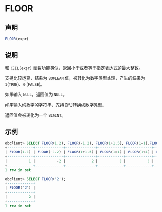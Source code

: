 # FLOOR

## 声明

```sql
FLOOR(expr)
```

## 说明

和 `CEIL(expr)` 函数功能类似，返回小于或者等于指定表达式的最大整数。

支持比较运算，结果为 `BOOLEAN` 值，被转化为数字类型处理，产生的结果为 `1`(`TRUE`)、`0` (`FALSE`)。

如果输入 `NULL`，返回值为 `NULL`。

如果输入纯数字的字符串，支持自动转换成数字类型。

返回值会被转化为一个 `BIGINT`。

## 示例

```sql
obclient> SELECT FLOOR(1.2), FLOOR(-1.2), FLOOR(1+1.5), FLOOR(1=1),FLOOR(1<1),FLOOR(null);
+------------+-------------+--------------+------------+------------+-------------+
| FLOOR(1.2) | FLOOR(-1.2) | FLOOR(1+1.5) | FLOOR(1=1) | FLOOR(1<1) | FLOOR(null) |
+------------+-------------+--------------+------------+------------+-------------+
|          1 |          -2 |            2 |          1 |          0 |        NULL |
+------------+-------------+--------------+------------+------------+-------------+
1 row in set

obclient> SELECT FLOOR('2');
+------------+
| FLOOR('2') |
+------------+
|          2 |
+------------+
1 row in set
```
